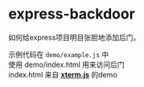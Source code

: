 # express-backdoor

如何给express项目明目张胆地添加后门。

示例代码在 ``demo/example.js`` 中  
使用 demo/index.html 用来访问后门  
index.html 来自 [**xterm.js**](https://github.com/sourcelair/xterm.js) 的demo  
